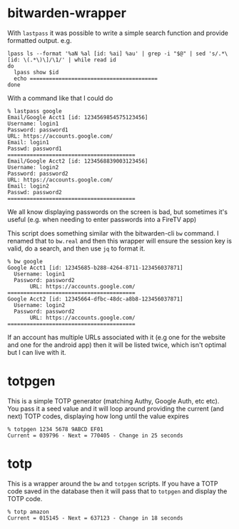 # bitwarden-wrapper

With `lastpass` it was possible to write a simple search function and
provide formatted output.  e.g.

    lpass ls --format '%aN %al [id: %ai] %au' | grep -i "$@" | sed 's/.*\[id: \(.*\)\]/\1/' | while read id
    do
      lpass show $id
      echo ========================================
    done

With a command like that I could do

    % lastpass google
    Email/Google Acct1 [id: 1234569854575123456]
    Username: login1
    Password: password1
    URL: https://accounts.google.com/
    Email: login1
    Passwd: password1
    ========================================
    Email/Google Acct2 [id: 1234568839003123456]
    Username: login2
    Password: password2 
    URL: https://accounts.google.com/
    Email: login2
    Passwd: password2
    ========================================

We all know displaying passwords on the screen is bad, but sometimes
it's useful (e.g. when needing to enter passwords into a FireTV app)

This script does something similar with the bitwarden-cli `bw` command.
I renamed that to `bw.real` and then this wrapper will ensure the
session key is valid, do a search, and then use `jq` to format it.

    % bw google
    Google Acct1 [id: 12345685-b288-4264-8711-123456037871]
      Username: login1
      Password: password2
           URL: https://accounts.google.com/
    ========================================
    Google Acct2 [id: 12345664-dfbc-48dc-a8b8-123456037871]
      Username: login2
      Password: password2
           URL: https://accounts.google.com/
    ========================================

If an account has multiple URLs associated with it (e.g one for the
website and one for the android app) then it will be listed twice,
which isn't optimal but I can live with it.

# totpgen

This is a simple TOTP generator (matching Authy, Google Auth, etc etc).
You pass it a seed value and it will loop around providing the current
(and next) TOTP codes, displaying how long until the value expires

    % totpgen 1234 5678 9ABCD EF01
    Current = 039796 - Next = 770405 - Change in 25 seconds  

# totp

This is a wrapper around the `bw` and `totpgen` scripts.  If you have a TOTP
code saved in the database then it will pass that to `totpgen` and display
the TOTP code.

    % totp amazon
    Current = 015145 - Next = 637123 - Change in 18 seconds

